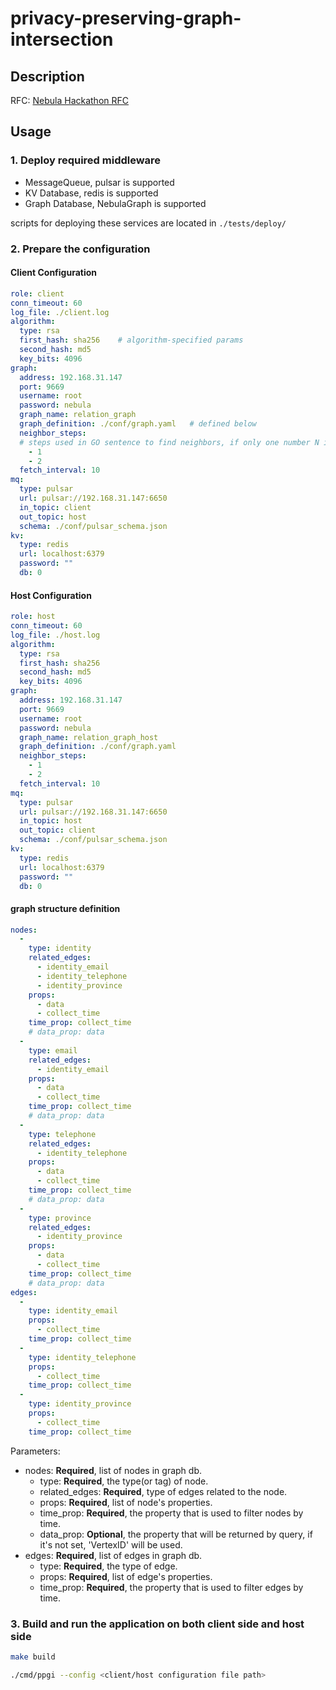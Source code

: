 # privacy-preserving-graph-intersection

## Description
RFC: [Nebula Hackathon RFC](https://docs.google.com/document/d/1AWWKMocy6VV27nzAYF5opfXE1TdYDmN9lEcmt1uE3Cg/edit?usp=sharing)

## Usage
### 1. Deploy required middleware
- MessageQueue, pulsar is supported
- KV Database, redis is supported
- Graph Database, NebulaGraph is supported

scripts for deploying these services are located in `./tests/deploy/`

### 2. Prepare the configuration
#### Client Configuration
```yaml
role: client
conn_timeout: 60
log_file: ./client.log
algorithm:
  type: rsa
  first_hash: sha256    # algorithm-specified params
  second_hash: md5
  key_bits: 4096
graph:
  address: 192.168.31.147
  port: 9669
  username: root
  password: nebula
  graph_name: relation_graph
  graph_definition: ./conf/graph.yaml   # defined below
  neighbor_steps:
  # steps used in GO sentence to find neighbors, if only one number N is provided, will return the neighbors N steps away(the sentence will be `GO N STEPS FROM`), if two numbers N, M are provided, will return the neighbors within N to M steps(the sentence will be `GO N TO M STEPS FROM`)
    - 1
    - 2
  fetch_interval: 10
mq:
  type: pulsar
  url: pulsar://192.168.31.147:6650
  in_topic: client
  out_topic: host
  schema: ./conf/pulsar_schema.json
kv:
  type: redis
  url: localhost:6379
  password: ""
  db: 0
```

#### Host Configuration
```yaml
role: host
conn_timeout: 60
log_file: ./host.log
algorithm:
  type: rsa
  first_hash: sha256
  second_hash: md5
  key_bits: 4096
graph:
  address: 192.168.31.147
  port: 9669
  username: root
  password: nebula
  graph_name: relation_graph_host
  graph_definition: ./conf/graph.yaml
  neighbor_steps:
    - 1
    - 2
  fetch_interval: 10
mq:
  type: pulsar
  url: pulsar://192.168.31.147:6650
  in_topic: host
  out_topic: client
  schema: ./conf/pulsar_schema.json
kv:
  type: redis
  url: localhost:6379
  password: ""
  db: 0
```

#### graph structure definition
```yaml
nodes:
  - 
    type: identity
    related_edges:
      - identity_email
      - identity_telephone
      - identity_province
    props:
      - data
      - collect_time
    time_prop: collect_time
    # data_prop: data
  -
    type: email
    related_edges:
      - identity_email
    props:
      - data
      - collect_time
    time_prop: collect_time
    # data_prop: data
  -
    type: telephone
    related_edges:
      - identity_telephone
    props:
      - data
      - collect_time
    time_prop: collect_time
    # data_prop: data
  -
    type: province
    related_edges:
      - identity_province
    props:
      - data
      - collect_time
    time_prop: collect_time
    # data_prop: data
edges:
  -
    type: identity_email
    props:
      - collect_time
    time_prop: collect_time
  -
    type: identity_telephone
    props:
      - collect_time
    time_prop: collect_time
  -
    type: identity_province
    props:
      - collect_time
    time_prop: collect_time
```

Parameters:
- nodes: **Required**, list of nodes in graph db.
    - type: **Required**, the type(or tag) of node.
    - related_edges: **Required**, type of edges related to the node.
    - props: **Required**, list of node's properties.
    - time_prop: **Required**, the property that is used to filter nodes by time.
    - data_prop: **Optional**, the property that will be returned by query, if it's not set, 'VertexID' will be used.
- edges: **Required**, list of edges in graph db.
    - type: **Required**, the type of edge.
    - props: **Required**, list of edge's properties.
    - time_prop: **Required**, the property that is used to filter edges by time.

### 3. Build and run the application on both client side and host side
```bash
make build

./cmd/ppgi --config <client/host configuration file path>
```
